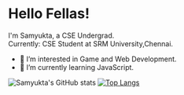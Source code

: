 # Hello Fellas! 
I'm Samyukta, a CSE Undergrad.<br>
Currently: CSE Student at SRM University,Chennai.
- 👀 I’m interested in Game and Web Development.
- 🌱 I’m currently learning JavaScript.

![Samyukta's GitHub stats](https://github-readme-stats.vercel.app/api?username=Neonlight1452&show_icons=true&theme=midnight-purple)
[![Top Langs](https://github-readme-stats.vercel.app/api/top-langs/?username=Neonlight1452)](https://github.com/Neonlight1452/github-readme-stats)
